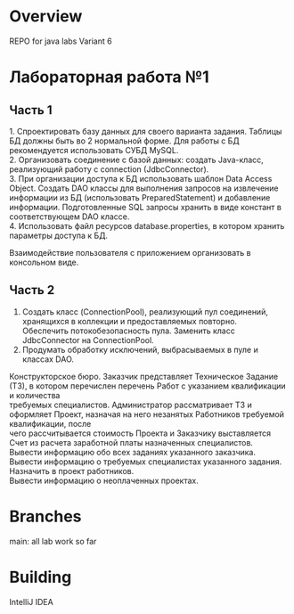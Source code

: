 # Overview
REPO for java labs Variant 6
# Лабораторная работа №1  
## Часть 1
1. Спроектировать базу данных для своего варианта задания. Таблицы БД должны быть во 2 нормальной форме. 
   Для работы с БД рекомендуется использовать СУБД MySQL.  
2. Организовать соединение с базой данных: создать Java-класс, реализующий работу с connection (JdbcConnector).  
3. При организации доступа к БД использовать шаблон Data Access Object. Создать DAO классы для выполнения запросов на извлечение информации из БД 
   (использовать PreparedStatement) и добавление информации. Подготовленные SQL запросы хранить в виде констант в соответствующем DAO классе.  
4. Использовать файл ресурсов database.properties, в котором хранить параметры доступа к БД.  

  Взаимодействие пользователя с приложением организовать в консольном виде.

## Часть 2
1. Создать класс (ConnectionPool), реализующий пул соединений, хранящихся в коллекции и предоставляемых повторно.  
   Обеспечить потокобезопасность пула. Заменить класс JdbcConnector на ConnectionPool.  
2. Продумать обработку исключений, выбрасываемых в пуле и классах DAO. 

  Конструкторское бюро. Заказчик представляет Техническое Задание (ТЗ), в котором перечислен перечень Работ с указанием квалификации и количества  
  требуемых специалистов. Администратор рассматривает ТЗ и оформляет Проект, назначая на него незанятых Работников требуемой квалификации, после  
  чего рассчитывается стоимость Проекта и Заказчику выставляется Счет из расчета заработной платы назначенных специалистов.  
  Вывести информацию обо всех заданиях указанного заказчика.  
  Вывести информацию о требуемых специалистах указанного задания.  
  Назначить в проект работников.  
  Вывести информацию о неоплаченных проектах.  

# Branches
main: all lab work so far

# Building
IntelliJ IDEA
